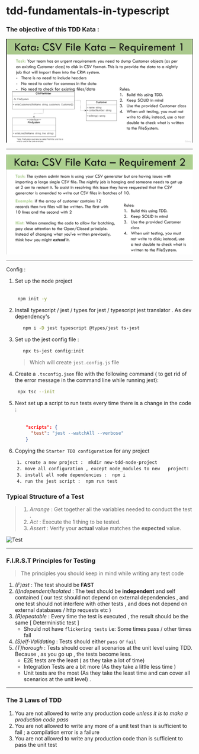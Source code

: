 # tdd-fundamentals-in-typescript

### The objective of this TDD Kata :

![TDD](pictures/csv-kata.png 'CSV solid kata')

---
![Test](./pictures/requirement-2.png "csv requirement 2")

---

Config : 

1. Set up the node project 
  
    ```bash

     npm init -y

    ```
1. Install typescript / jest / types for jest / typescript jest translator . As dev dependency's
    
    ```bash
       npm i -D jest typescript @types/jest ts-jest
    ```
1. Set up the jest config file :
   
   ```bash
      npx ts-jest config:init
   ```
   > Which will create `jest.config.js` file
1. Create a `.tsconfig.json` file with the following command ( to get rid of the error message in the command line  while running jest):
     
     ```bash
      npx tsc --init
     ```
1. Next set up a script to run tests every time there is a change in the code : 
    
    ```json

        "scripts": {
          "test": "jest --watchAll --verbose"
        }

    ```
1. Copying the `Starter TDD configuration` for any project 
   
  ```bash
      1. create a new project :  mkdir new-tdd-node-project 
      2. move all configuration , except node_modules to new   project:   mv  ../tdd2/*.* ./    
      3. install all node dependencies :  npm i 
      4. run the jest script :  npm run test
   ```


### Typical Structure of a Test
> 1. _Arrange_ :  Get together all the variables needed to conduct the test .
> 1. _Act_ : Execute the 1 thing to be tested.
> 1. _Assert_ : Verify your **actual** value matches the **expected** value.

![Test](./pictures/structure-of-test.jpg)

---

### F.I.R.S.T Principles for Testing 

> The principles you should keep in mind while writing any test code

1. _(F)ast_ : The test should be **FAST**
1. _(I)ndependent/Isolated_ : The test should be **independent** and self contained ( our test should not depend on external dependencies , and one test should not interfere with other tests , and does not depend on external databases / http requests etc )
1. _(R)epeatable_ : Every time the test is executed , the result should be the same [ Deterministic test ]   
    - Should not have `flickering tests` i.e: Some times pass / other times fail
1. _(S)elf-Validating_ : Tests should either `pass` or `fail`
1. _(T)horough_ : Tests should  cover all scenarios at the unit level using TDD. Because , as you go up , the tests become less.     
    + E2E tests are the least ( as they take a lot of time)     
    +  Integration Tests are a bit more (As they take a little less time )   
    + Unit tests are the most (As they take the least time and can cover all scenarios at the unit level) .


---

### The 3 Laws of TDD

1. You are not allowed to write any production code _unless it is to make a production code pass_
1. You are not allowed to write any more of a  unit test than is sufficient to fail ; a compilation error is a failure
1. You are not allowed to write any production code than is sufficient to pass the unit test
